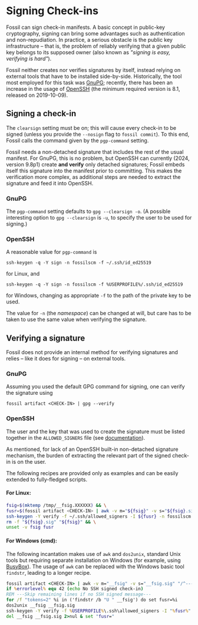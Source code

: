 # Signing Check-ins

Fossil can sign check-in manifests. A basic concept in public-key
cryptography, signing can bring some advantages such as authentication and
non-repudiation. In practice, a serious obstacle is the public key
infrastructure – that is, the problem of reliably verifying that a given
public key belongs to its supposed owner (also known as _"signing is easy,
verifying is hard"_).

Fossil neither creates nor verifies signatures by itself, instead relying on
external tools that have to be installed side-by-side. Historically, the tool
most employed for this task was [GnuPG](https://gnupg.org); recently, there has
been an increase in the usage of [OpenSSH](https://openssh.com) (the minimum
required version is 8.1, released on 2019-10-09).

## Signing a check-in

The `clearsign` setting must be on; this will cause every check-in to be signed
(unless you provide the `--nosign` flag to `fossil commit`). To this end,
Fossil calls the command given by the `pgp-command` setting.

Fossil needs a non-detached signature that includes the rest of the usual
manifest. For GnuPG, this is no problem, but OpenSSH can currently (2024,
version 9.8p1) create **and verify** only detached signatures; Fossil embeds 
itself this signature into the manifest prior to committing. This makes the 
verification more complex, as additional steps are needed to extract the
signature and feed it into OpenSSH.

### GnuPG

The `pgp-command` setting defaults to
`gpg --clearsign -o`.
(A possible interesting option to `gpg --clearsign` is `-u`, to specify the
user to be used for signing.)

### OpenSSH

A reasonable value for `pgp-command` is

```
ssh-keygen -q -Y sign -n fossilscm -f ~/.ssh/id_ed25519
```

for Linux, and

```
ssh-keygen -q -Y sign -n fossilscm -f %USERPROFILE%/.ssh/id_ed25519
```

for Windows, changing as appropriate `-f` to the path of the private key to be
used.

The value for `-n` (the _namespace_) can be changed at will, but care has to be
taken to use the same value when verifying the signature.


## Verifying a signature

Fossil does not provide an internal method for verifying signatures and
relies – like it does for signing – on external tools. 

### GnuPG

Assuming you used the
default GPG command for signing, one can verify the signature using

```
fossil artifact <CHECK-IN> | gpg --verify
```

### OpenSSH

The user and the key that was used to create the signature must be listed
together in the `ALLOWED_SIGNERS` file (see
[documentation](https://man.openbsd.org/ssh-keygen#ALLOWED_SIGNERS)).

As mentioned, for lack of an OpenSSH built-in non-detached signature mechanism,
the burden of extracting the relevant part of the signed check-in is on the
user.

The following recipes are provided only as examples and can be easily extended 
to fully-fledged scripts.

#### For Linux:

```bash
fsig=$(mktemp /tmp/__fsig.XXXXXX) && \
fusr=$(fossil artifact <CHECK-IN> | awk -v m="${fsig}" -v s="${fsig}.sig" '/^-----BEGIN SSH SIGNED/{of=m;next} /^-----BEGIN SSH SIGNATURE/{of=s} /^U /{usr=$2} /./{if(!of){exit 42};print >> of} END{print usr}') && \
ssh-keygen -Y verify -f ~/.ssh/allowed_signers -I ${fusr} -n fossilscm -s "${fsig}.sig" < "${fsig}" || echo "No SSH signed check-in" && \
rm -f "${fsig}.sig" "${fsig}" && \
unset -v fsig fusr
```

#### For Windows (cmd):

The following incantation makes use of `awk` and `dos2unix`, standard Unix
tools but requiring separate installation on Windows (for example, using [BusyBox](https://frippery.org/busybox/#downloads)). The usage of `awk` can be
replaced with the Windows basic tool `findstr`, leading to a longer recipe.

```bat
fossil artifact <CHECK-IN> | awk -v m="__fsig" -v s="__fsig.sig" "/^-----BEGIN SSH SIGNED/{of=m;next} /^-----BEGIN SSH SIGNATURE/{of=s} /./{if(!of){exit 42};print >> of}"
if %errorlevel% equ 42 (echo No SSH signed check-in)
REM ---Skip remaining lines if no SSH signed message---
for /f "tokens=2" %i in ('findstr /b "U " __fsig') do set fusr=%i
dos2unix __fsig __fsig.sig
ssh-keygen -Y verify -f %USERPROFILE%\.ssh\allowed_signers -I "%fusr%" -n fossilscm -s __fsig.sig < __fsig
del __fsig __fsig.sig 2>nul & set "fusr="
```

